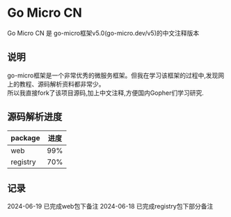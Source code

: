 # Go Micro CN 

Go Micro CN 是 go-micro框架v5.0(go-micro.dev/v5)的中文注释版本

## 说明
go-micro框架是一个非常优秀的微服务框架。但我在学习该框架的过程中,发现网上的教程、源码解析资料都非常少。  
所以我直接fork了该项目源码,加上中文注释,方便国内Gopher们学习研究.


## 源码解析进度
| **package** | **进度** | 
|:------|:-------:|
| web | 99% |
| registry | 70% | 



## 记录
2024-06-19 已完成web包下备注
2024-06-18 已完成registry包下部分备注

